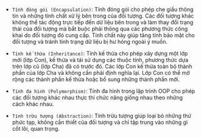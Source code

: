 -  `Tính đóng gói (Encapsulation)`: Tính đóng gói cho phép che giấu thông tin và những tính chất xử lý bên trong của đối tượng. Các đối tượng khác không thể tác động trực tiếp đến dữ liệu bên trong và làm thay đổi trạng thái của đối tượng mà bắt buộc phải thông qua các phương thức công khai do đối tượng đó cung cấp.
                                    Tính chất này giúp tăng tính bảo mật cho đối tượng và tránh tình trạng dữ liệu bị hư hỏng ngoài ý muốn.

- `Tính kế thừa (Inheritance)`: Tính kế thừa cho phép xây dựng một lớp mới (lớp Con), kế thừa và tái sử dụng các thuộc tính, phương thức dựa trên lớp cũ (lớp Cha) đã có trước đó. Các lớp Con kế thừa toàn bộ thành phần của lớp Cha và không cần phải định nghĩa lại. 
                                Lớp Con có thể mở rộng các thành phần kế thừa hoặc bổ sung những thành phần mới.

- `Tính đa hình (Polymorphism)`: Tính đa hình trong lập trình OOP cho phép các đối tượng khác nhau thực thi chức năng giống nhau theo những cách khác nhau.

- `Tính trừu tượng (Abstraction)`:  Tính trừu tượng giúp loại bỏ những thứ phức tạp, không cần thiết của đối tượng và chỉ tập trung vào những gì cốt lõi, quan trọng.